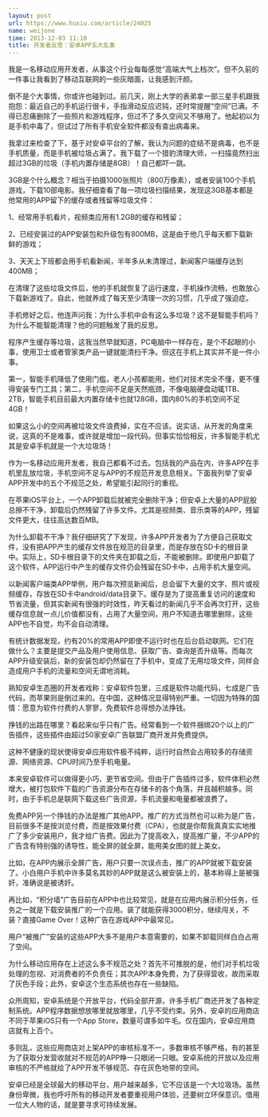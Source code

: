 ```yaml
---
layout: post
url: https://www.huxiu.com/article/24025
name: weijone
time: 2013-12-03 11:10
title: 开发者反思：安卓APP五大乱象
---
```

我是一名移动应用开发者，从事这个行业每每感觉“高端大气上档次”。但不久前的一件事让我看到了移动互联网的一些灰暗面，让我感到汗颜。

倒不是个大事情，你或许也碰到过。前几天，刚上大学的表弟拿一部三星手机跟我抱怨：最近自己的手机运行很卡，手指滑动反应迟钝，还时常提醒“空间”已满。不得已忍痛删除了一些照片和游戏程序，但过不了多久空间又不够用了。他起初以为是手机中毒了，但试过了所有手机安全软件都没有查出病毒来。

我拿过来检查了下，基于对安卓平台的了解，我认为问题的症结不是病毒，也不是手机质量，而是手机被垃圾占满了。我下载了一个猎豹清理大师，一扫描竟然扫出超过3GB的垃圾（手机内置存储是8GB）！自己都吓一跳。

3GB是个什么概念？相当于拍摄1000张照片（800万像素），或者安装100个手机游戏，下载10部电影。我仔细查看了每一项垃圾扫描结果，发现这3GB基本都是他常用的APP留下的缓存或者残留等垃圾文件：

1、经常用手机看片，视频类应用有1.2GB的缓存和残留；

2、已经安装过的APP安装包和升级包有800MB，这是由于他几乎每天都下载新鲜的游戏；

3、天天上下班都会用手机看新闻，半年多从未清理过，新闻客户端缓存达到400MB；

在清理了这些垃圾文件后，他的手机就恢复了运行速度，手机操作流畅，也敢放心下载新游戏了。自此，他就养成了每天至少清理一次的习惯，几乎成了强迫症。

手机修好之后，他连声问我：为什么手机中会有这么多垃圾？这不是智能手机吗？为什么不能智能清理？他的问题触发了我的反思。

程序产生缓存等垃圾，这我当然早就知道，PC电脑中一样存在，是个不起眼的小事，使用卫士或者管家类产品一键就能清扫干净。但这在手机上其实并不是一件小事。

第一，智能手机降低了使用门槛，老人小孩都能用，他们对技术完全不懂，更不懂得安装专门工具；第二，手机空间不足是天然瓶颈，不像电脑硬盘动辄1TB、2TB，智能手机目前最大内置存储卡也就128GB，国内80%的手机空间不足4GB！

如果这么小的空间再被垃圾文件浪费掉，实在不应该。说实话，从开发的角度来说，这真的不是难事，或许就是增加一段代码。但事实恰恰相反，许多智能手机尤其是安卓手机就是一个大垃圾场！

作为一名移动应用开发者，我自己都看不过去。包括我的产品在内，许多APP在手机里乱放垃圾，手机空间不足与APP的不规范开发息息相关。下面我列举了安卓APP开发中的五个不规范之处，希望能引起同行的重视。

在苹果iOS平台上，一个APP卸载后就被完全删除干净；但安卓上大量的APP屁股总擦不干净，卸载后仍然残留了许多文件。尤其是视频类、音乐类等的APP，残留文件更大，往往高达数百MB。

为什么卸载不干净？我仔细研究了下发现，许多APP开发者为了方便自己获取文件，没有把APP产生的缓存文件放在规范的目录里，而是存放在SD卡的根目录中。实际上，SD卡根目录下的文件夹在卸载之后，不能被删除。即使用户卸载了这个软件，APP运行中产生的缓存文件仍会残留在SD卡中，占用手机大量空间。

以新闻客户端类APP举例，用户每次预览新闻后，总会留下大量的文字、照片或视频缓存，存放在SD卡中android/data目录下。缓存是为了提高重复访问的速度和节省流量，但其实新闻有很强的时效性，昨天看过的新闻几乎不会再次打开，这些缓存信息就一点儿价值都没有，占用了大量空间，用户不知道去哪里删除，这些APP也不自觉，均不会自动清理。

有统计数据发现，约有20%的常用APP即使不运行时也在后台启动联网。它们在做什么？主要是提交产品及用户使用信息、获取广告、查询是否升级等。而每次APP升级安装后，新的安装包却仍然留在了手机中，变成了无用垃圾文件，同样会造成用户手机的流量和空间无谓地消耗。

熟知安卓生态圈的开发者戏称：安卓软件包里，三成是软件功能代码，七成是广告代码，而苹果则是倒过来的。在中国，这种情况显得特别严重。一切因为特殊的国情：愿意为软件付费的人寥寥，免费软件总得想办法挣钱。

挣钱的出路在哪里？看起来似乎只有广告。经常看到一个软件捆绑20个以上的广告插件，这些插件由超过50家安卓广告联盟厂商开发并免费提供。

这种不健康的现状使得安卓应用软件极不纯粹，运行时自然会占用较多的存储资源、网络资源、CPU时间乃至手机电量。

本来安卓软件可以做得更小巧、更节省空间。但由于广告插件过多，软件体积必然增大，被打包软件下载的广告资源分布在存储卡的各个角落，并且越积越多。同时，由于手机总是联网下载这些广告资源，手机流量和电量都被浪费了。

免费APP另一个挣钱的办法是推广其他APP。推广的方式当然也可以称为是广告，目前很多不是按浏览付费，而是按效果付费（CPA），也就是你帮我真真实实地推广了多少安装用户，我才给广告费。因此为了提高收入，提高推广量，不少APP的广告含有特别强的诱导性，能全屏的就全屏，能用美女图的就上美女。

比如，在APP内展示全屏广告，用户只要一次误点击，推广的APP就被下载安装了。小白用户手机中许多莫名其妙的APP就是这么被安装上的，基本称得上是被强奸，准确说是被诱奸。

再比如，“积分墙”广告目前在APP中也比较常见，就是在应用内展示积分任务，任务之一就是下载安装推广的一个应用。装了就能获得3000积分，继续闯关，不装？直接Game Over！这种广告在游戏APP中最常见。

用户“被推广”安装的这些APP大多不是用户本意需要的，如果不卸载同样白白占用了空间。

为什么移动应用存在上述这么多不规范之处？首先不可推脱的是，他们对手机垃圾处理的忽视、对消费者的不负责任；其次APP本身免费，为了获得营收，故而采取了灰色手段；此外，安卓这个生态系统也存在一些缺陷。

众所周知，安卓系统是个开放平台，代码全部开源，许多手机厂商还开发了各种定制系统。APP程序数据想放哪里就放哪里，几乎不受约束。另外，安卓的应用商店不同于苹果iOS只有一个App Store，数量可谓多如牛毛。仅在国内，安卓应用商店就有上百个。

多则乱，这些应用商店对上架APP的审核标准不一，多数审核不够严格，有的甚至为了获取分发营收就对不规范的APP睁一只眼闭一只眼。安卓系统的开放以及应用审核的不严格就给了APP开发不够规范、存在灰色地带的空间。

安卓已经是全球最大的移动平台，用户越来越多，它不应该是一个大垃圾场。虽然身份卑微，我也呼吁所有的移动开发者要重视用户体验，还要树立环保意识。借用一位大人物的话，就是要寻求可持续发展。

